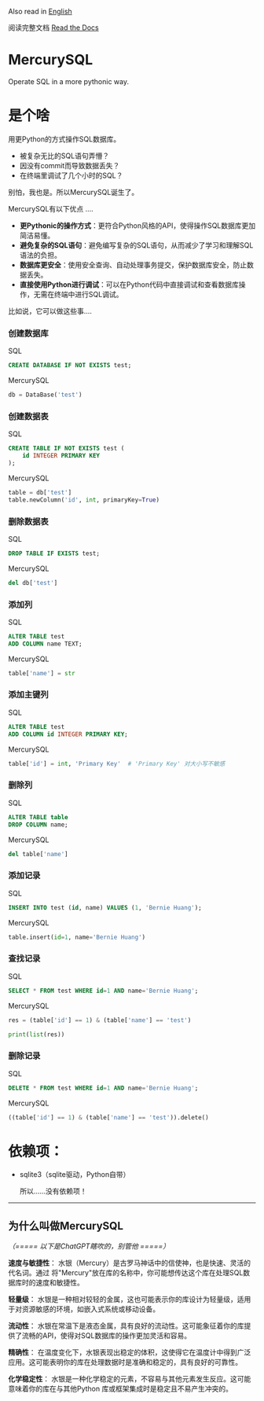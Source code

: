 Also read in [English](README.md)

阅读完整文档 [Read the Docs](https://mercurysql.readthedocs.io/en/latest/)

# MercurySQL
Operate SQL in a more pythonic way.

# 是个啥
用更Python的方式操作SQL数据库。

- 被复杂无比的SQL语句弄懵？
- 因没有commit而导致数据丢失？
- 在终端里调试了几个小时的SQL？

别怕，我也是。所以MercurySQL诞生了。

MercurySQL有以下优点 ....

- **更Pythonic的操作方式**：更符合Python风格的API，使得操作SQL数据库更加简洁易懂。
- **避免复杂的SQL语句**：避免编写复杂的SQL语句，从而减少了学习和理解SQL语法的负担。
- **数据库更安全**：使用安全查询、自动处理事务提交，保护数据库安全，防止数据丢失。
- **直接使用Python进行调试**：可以在Python代码中直接调试和查看数据库操作，无需在终端中进行SQL调试。

比如说，它可以做这些事....
### 创建数据库
SQL
```sql
CREATE DATABASE IF NOT EXISTS test;
```
MercurySQL
```py
db = DataBase('test')
```

### 创建数据表
SQL
```sql
CREATE TABLE IF NOT EXISTS test (
    id INTEGER PRIMARY KEY
);
```
MercurySQL
```py
table = db['test']
table.newColumn('id', int, primaryKey=True)
```

### 删除数据表
SQL
```sql
DROP TABLE IF EXISTS test;
```
MercurySQL
```py
del db['test']
```

### 添加列
SQL
```sql
ALTER TABLE test
ADD COLUMN name TEXT;
```
MercurySQL
```py
table['name'] = str
```

### 添加主键列
SQL
```sql
ALTER TABLE test
ADD COLUMN id INTEGER PRIMARY KEY;
```
MercurySQL
```py
table['id'] = int, 'Primary Key'  # 'Primary Key' 对大小写不敏感
```

### 删除列
SQL
```sql
ALTER TABLE table
DROP COLUMN name;
```
MercurySQL
```py
del table['name']
```

### 添加记录
SQL
```sql
INSERT INTO test (id, name) VALUES (1, 'Bernie Huang');
```
MercurySQL
```py
table.insert(id=1, name='Bernie Huang')
```

### 查找记录
SQL
```sql
SELECT * FROM test WHERE id=1 AND name='Bernie Huang';
```
MercurySQL
```py
res = (table['id'] == 1) & (table['name'] == 'test')

print(list(res))
```

### 删除记录
SQL
```sql
DELETE * FROM test WHERE id=1 AND name='Bernie Huang';
```
MercurySQL
```py
((table['id'] == 1) & (table['name'] == 'test')).delete()
```


# 依赖项：
- sqlite3（sqlite驱动，Python自带）

  所以……没有依赖项！

---

## 为什么叫做MercurySQL

*（===== 以下是ChatGPT瞎吹的，别管他 =====）*

**速度与敏捷性**： 水银（Mercury）是古罗马神话中的信使神，也是快速、灵活的代名词。通过
将"Mercury"放在库的名称中，你可能想传达这个库在处理SQL数据库时的速度和敏捷性。

**轻量级**： 水银是一种相对较轻的金属，这也可能表示你的库设计为轻量级，适用于对资源敏感的环境，如嵌入式系统或移动设备。

**流动性**： 水银在常温下是液态金属，具有良好的流动性。这可能象征着你的库提供了流畅的API，使得对SQL数据库的操作更加灵活和容易。

**精确性**： 在温度变化下，水银表现出稳定的体积，这使得它在温度计中得到广泛应用。这可能表明你的库在处理数据时是准确和稳定的，具有良好的可靠性。

**化学稳定性**： 水银是一种化学稳定的元素，不容易与其他元素发生反应。这可能意味着你的库在与其他Python 库或框架集成时是稳定且不易产生冲突的。